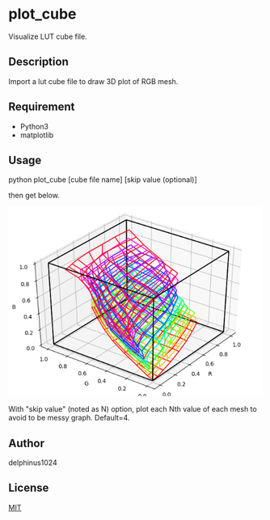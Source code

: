 # plot_cube

Visualize LUT cube file.

## Description

Import a lut cube file to draw 3D plot of RGB mesh.

## Requirement

- Python3
- matplotlib

## Usage

python plot_cube [cube file name] [skip value (optional)]

then get below.

<img src="result.png" style="width: 600px;"/>

With "skip value" (noted as N) option, plot each Nth value of each mesh to avoid to be messy graph. Default=4.

## Author

delphinus1024

## License

[MIT](https://raw.githubusercontent.com/delphinus1024/plot_cube/master/LICENSE.txt)

